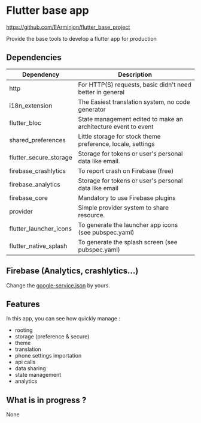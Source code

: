 # Flutter base app

https://github.com/EArminjon/flutter_base_project

Provide the base tools to develop a flutter app for production

## Dependencies


| Dependency                    | Description                                                       |
| ----------------------------- |-------------------------------------------------------------------|
| http                          | For HTTP(S) requests, basic  didn't need better in general        |
| i18n_extension                | The Easiest translation system, no code generator                 |
| flutter_bloc                  | State management edited to make an architecture event to event    |
| shared_preferences            | Little storage for stock theme preference, locale, settings       |
| flutter_secure_storage        | Storage for tokens or user's personal data like email.            |
| firebase_crashlytics          | To report crash on Firebase (free)                                |
| firebase_analytics            | Storage for tokens or user's personal data like email             |
| firebase_core                 | Mandatory to use Firebase plugins                                 |
| provider                      | Simple provider system to share resource.                         |
| flutter_launcher_icons        | To generate the launcher app icons (see pubspec.yaml)             |
| flutter_native_splash         | To generate the splash screen (see pubspec.yaml)                  |


## Firebase (Analytics, crashlytics...)

Change the [google-service.json](android/app/google-services.json) by yours.

##  Features

In this app, you can see how quickly manage :

- rooting
- storage (preference & secure)
- theme
- translation
- phone settings importation
- api calls
- data sharing
- state management
- analytics

## What is in progress ?

None

